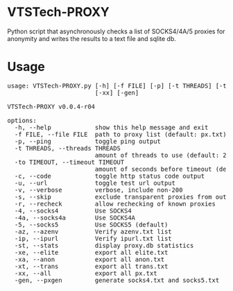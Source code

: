 # VTSTech-PROXY
 Python script that asynchronously checks a list of SOCKS4/4A/5 proxies for anonymity and writes the results to a text file and sqlite db.
# Usage
<pre>
usage: VTSTech-PROXY.py [-h] [-f FILE] [-p] [-t THREADS] [-to TIMEOUT] [-c] [-u] [-v] [-s] [-r] [-4] [-4a] [-5] [-az] [-ip] [-st] [-xe] [-xa] [-xt]
                        [-xx] [-gen]

VTSTech-PROXY v0.0.4-r04

options:
  -h, --help            show this help message and exit
  -f FILE, --file FILE  path to proxy list (default: px.txt)
  -p, --ping            toggle ping output
  -t THREADS, --threads THREADS
                        amount of threads to use (default: 2)
  -to TIMEOUT, --timeout TIMEOUT
                        amount of seconds before timeout (default: 8)
  -c, --code            toggle http status code output
  -u, --url             toggle test url output
  -v, --verbose         verbose, include non-200
  -s, --skip            exclude transparent proxies from output
  -r, --recheck         allow rechecking of known proxies
  -4, --socks4          Use SOCKS4
  -4a, --socks4a        Use SOCKS4A
  -5, --socks5          Use SOCKS5 (default)
  -az, --azenv          Verify azenv.txt list
  -ip, --ipurl          Verify ipurl.txt list
  -st, --stats          display proxy.db statistics
  -xe, --elite          export all elite.txt
  -xa, --anon           export all anon.txt
  -xt, --trans          export all trans.txt
  -xx, --all            export all px.txt
  -gen, --pxgen         generate socks4.txt and socks5.txt
</pre> 
